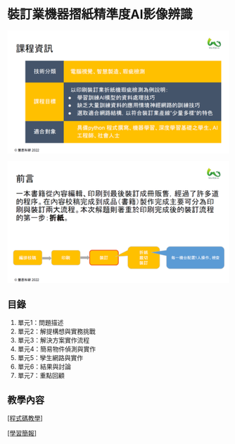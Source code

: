 # 裝訂業機器摺紙精準度AI影像辨識


![課程資訊](images/圖片1.PNG)

![前言](images/圖片2.PNG)


## 目錄
1. 單元1：問題描述
2. 單元2：解提構想與實務挑戰
3. 單元3：解決方案實作流程
4. 單元4：簡易物件偵測與實作
5. 單元5：孿生網路與實作
6. 單元6：結果與討論
7. 單元7：重點回顧

## 教學內容
[[程式碼教學]](colab/sn.ipynb)

[[學習簡報]](學習簡報/裝訂業機器摺紙精準度AI.pdf)

